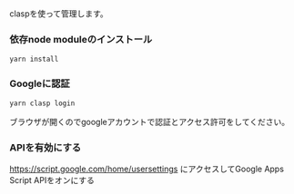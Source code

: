 ## 

claspを使って管理します。
### 依存node moduleのインストール
```bash
yarn install
```

### Googleに認証
```bash
yarn clasp login
```
ブラウザが開くのでgoogleアカウントで認証とアクセス許可をしてください。


### APIを有効にする
https://script.google.com/home/usersettings
にアクセスしてGoogle Apps Script APIをオンにする
